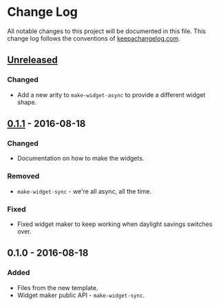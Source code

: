 # Change Log
All notable changes to this project will be documented in this file. This change log follows the conventions of [keepachangelog.com](http://keepachangelog.com/).

## [Unreleased]
### Changed
- Add a new arity to `make-widget-async` to provide a different widget shape.

## [0.1.1] - 2016-08-18
### Changed
- Documentation on how to make the widgets.

### Removed
- `make-widget-sync` - we're all async, all the time.

### Fixed
- Fixed widget maker to keep working when daylight savings switches over.

## 0.1.0 - 2016-08-18
### Added
- Files from the new template.
- Widget maker public API - `make-widget-sync`.

[Unreleased]: https://github.com/your-name/comp1_comp/compare/0.1.1...HEAD
[0.1.1]: https://github.com/your-name/comp1_comp/compare/0.1.0...0.1.1
